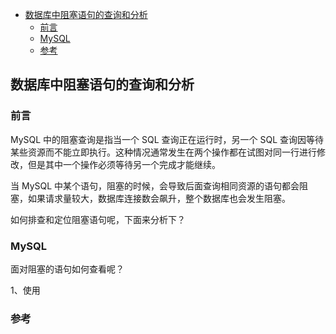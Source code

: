 <!-- START doctoc generated TOC please keep comment here to allow auto update -->
<!-- DON'T EDIT THIS SECTION, INSTEAD RE-RUN doctoc TO UPDATE -->

- [数据库中阻塞语句的查询和分析](#%E6%95%B0%E6%8D%AE%E5%BA%93%E4%B8%AD%E9%98%BB%E5%A1%9E%E8%AF%AD%E5%8F%A5%E7%9A%84%E6%9F%A5%E8%AF%A2%E5%92%8C%E5%88%86%E6%9E%90)
  - [前言](#%E5%89%8D%E8%A8%80)
  - [MySQL](#mysql)
  - [参考](#%E5%8F%82%E8%80%83)

<!-- END doctoc generated TOC please keep comment here to allow auto update -->

## 数据库中阻塞语句的查询和分析

### 前言

MySQL 中的阻塞查询是指当一个 SQL 查询正在运行时，另一个 SQL 查询因等待某些资源而不能立即执行。这种情况通常发生在两个操作都在试图对同一行进行修改，但是其中一个操作必须等待另一个完成才能继续。    

当 MySQL 中某个语句，阻塞的时候，会导致后面查询相同资源的语句都会阻塞，如果请求量较大，数据库连接数会飙升，整个数据库也会发生阻塞。   

如何排查和定位阻塞语句呢，下面来分析下？    

### MySQL  

面对阻塞的语句如何查看呢？  

1、使用


### 参考

